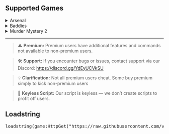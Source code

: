 ## Supported Games

<details>
  <summary> Arsenal</summary>

  #### 🔧 Features:
  - Aimbot  
  - Hitbox Expander  
  - Always Auto Weapon  
  - Fast Fire Rate  
  - No Spread  
  - No Recoil  
  - Player ESP  
  - Weapon Chams  
  - Visual Admin  
  - Chat Role  
  - Walk Speed  
  - Jump Power  
  - Fly  
  - Infinite Jump  
  - No Clip  

</details>

<details>
  <summary> Baddies</summary>

  #### 🔧 Features:
  - Hitbox Expander  
  - Damage Farm  
  - Auto Hair Pull Charge  
  - Auto Heal  
  - Anti Stomp  
  - Kill Target  
  - Stomp Target  
  - Bring Target  
  - Teleport to Target  
  - Player ESP  
  - Auto Hourly Spin  
  - Rob ATMs  
  - Rob Jewelry Store  *(Premium Feature)*  
  - Rob Bank  *(Premium Feature)*  
  - Walk Speed  
  - Jump Power  
  - Invisible (FE)  *(Premium Feature)*  
  - Anti Fling  
  - Dolphin Animation  
  - Anonymous Mode  *(Premium Feature)*  
  - Remove Robbery Lasers  
  - Teleport to Locations  

</details>

<details>
  <summary> Murder Mystery 2</summary>

  #### 🔧 Features:
  - Auto Farm  
  - Select Farm Mode  
  - Automatically Grab Gun  
  - Fling Target  
  - Spectate Target  
  - Loop Go To Target  
  - Teleport To Target  
  - Dodge Thrown Knife  *(Premium Feature)*  
  - Auto End Round  
  - Teleport To Lobby  
  - Teleport To Map  
  - Player Chams  
  - Gun Cham  
  - 3D Rendering  
  - Name ESP  
  - Auto Emote  
  - Kill Aura  
  - Kill All  
  - Silent Aim  
  - Kill Murderer  
  - Auto Shoot Murderer  
  - Coin Tracker  
  - Unbox Notifications  *(Premium Feature)*  
  - Walk Speed  
  - Jump Power  
  - Invisible (FE)  *(Premium Feature)*  
  - Anti Fling  

</details>

---
> ⚠️ **Premium:** Premium users have additional features and commands not available to non-premium users.

> 🛠️ **Support:** If you encounter bugs or issues, contact support via our Discord: https://discord.gg/YdEyUCVkSU

> 💡 **Clarification:** Not all premium users cheat. Some buy premium simply to kick non-premium users

> 🔑 **Keyless Script:** Our script is keyless — we don’t create scripts to profit off users.  

## Loadstring
<pre lang="markdown">loadstring(game:HttpGet("https://raw.githubusercontent.com/vertex-peak/vertex/refs/heads/main/loadstring"))() </pre>
